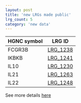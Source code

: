 ```yaml
---
layout: post
title: 'new LRGs made public'
lrg_count: 5
category: 'new data'
---
```


<div class="clearfix">
  <div class="left margin-right-25">
    <table class="table table-hover table-lrg table-lrg-bold-left-col" style="width:auto">
      <thead>
        <tr><th>HGNC symbol</th><th>LRG ID</th></tr>
      </thead>
      <tbody class="bordered-columns">
        <tr><td>FCGR3B</td><td><a href="{{ site.urls.lrg_ftp_http }}LRG_1238.xml" target="_blank">LRG_1238</a></td></tr>
        <tr><td>IKBKB</td><td><a href="{{ site.urls.lrg_ftp_http }}LRG_1241.xml" target="_blank">LRG_1241</a></td></tr>
        <tr><td>IL10</td><td><a href="{{ site.urls.lrg_ftp_http }}LRG_1230.xml" target="_blank">LRG_1230</a></td></tr>
        <tr><td>IL21</td><td><a href="{{ site.urls.lrg_ftp_http }}LRG_1263.xml" target="_blank">LRG_1263</a></td></tr>
        <tr><td>IL22</td><td><a href="{{ site.urls.lrg_ftp_http }}LRG_1248.xml" target="_blank">LRG_1248</a></td></tr>
        </tbody>
    </table>
  </div>
</div>
<div class="margin-bottom-40">
See more details <a class="btn btn-primary btn-xs" href="/search/?query=LRG_1263;LRG_1238;LRG_1241;LRG_1248;LRG_1230">here</a>
</div>